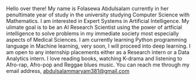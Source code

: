 Hello over there! My name is Folasewa Abdulsalam currently in her penultimate year of study in the university studying Computer Science with Mathematics.
I am interested in Expert Systems in Artificial Intelligence. 
My ulimate goal is to be an AI Research Scientist using the power of artficial intelligence to solve problems in my immediate society most especially aspects of Medical Sciences.
I am currently learning Python programming language in Machine learning, very soon, I will proceed into deep learning.
I am open to any internship placements either as a Research intern or a Data Analytics intern.
I love reading books, watching K-drama and listening to Afro-rap, Afro-pop and Reggae blues music.
You can reach me through my email address, abdulsalammaryam381@gmail.com
